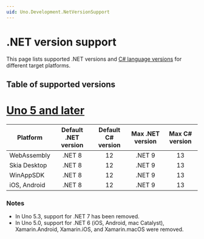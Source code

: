 ```yaml
---
uid: Uno.Development.NetVersionSupport
---
```


<!-- markdownlint-disable MD001 -->

# .NET version support

This page lists supported .NET versions and [C# language versions](https://learn.microsoft.com/dotnet/csharp/language-reference/configure-language-version) for different target platforms.

## Table of supported versions

# [**Uno 5 and later**](#tab/uno5)

| Platform                                   | Default .NET version | Default C# version |  Max .NET version | Max C# version |
|--------------------------------------------|:--------------------:|:------------------:|:-----------------:|:--------------:|
| WebAssembly                                | .NET 8               | 12                 | .NET 9            | 13             |
| Skia Desktop                               | .NET 8               | 12                 | .NET 9            | 13             |
| WinAppSDK                                  | .NET 8               | 12                 | .NET 9            | 13             |
| iOS, Android  | .NET 8               | 12                 | .NET 9            | 13             |

### Notes

- In Uno 5.3, support for .NET 7 has been removed.
- In Uno 5.0, support for .NET 6 (iOS, Android, mac Catalyst), Xamarin.Android, Xamarin.iOS, and Xamarin.macOS were removed.
